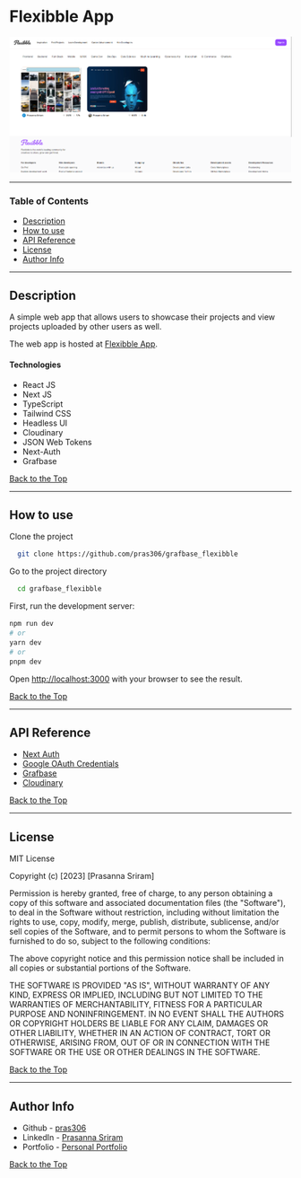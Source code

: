 # Flexibble App

![Flexibble App](public/flexibble_app.png)

---

### Table of Contents

- [Description](#description)
- [How to use](#how-to-use)
- [API Reference](#api-reference)
- [License](#license)
- [Author Info](#author-info)

---

## Description

A simple web app that allows users to showcase their projects and view projects uploaded by other users as well.

The web app is hosted at [Flexibble App](https://flexibble-grafbase-app.vercel.app/).

#### Technologies

- React JS
- Next JS
- TypeScript
- Tailwind CSS
- Headless UI
- Cloudinary
- JSON Web Tokens
- Next-Auth
- Grafbase

[Back to the Top](#flexibble-app)

---

## How to use

Clone the project 

```bash
  git clone https://github.com/pras306/grafbase_flexibble
```

Go to the project directory

```bash
  cd grafbase_flexibble
```

First, run the development server:

```bash
npm run dev
# or
yarn dev
# or
pnpm dev
```

Open [http://localhost:3000](http://localhost:3000) with your browser to see the result.

[Back to the Top](#flexibble-app)

---

## API Reference

- [Next Auth](https://next-auth.js.org/)
- [Google OAuth Credentials](https://developers.google.com/identity/protocols/oauth2)
- [Grafbase](https://grafbase.com/)
- [Cloudinary](https://cloudinary.com/?&utm_campaign=1329&utm_content=instapagelogocta-selfservetest)


[Back to the Top](#flexibble-app)

---

## License

MIT License

Copyright (c) [2023] [Prasanna Sriram]

Permission is hereby granted, free of charge, to any person obtaining a copy
of this software and associated documentation files (the "Software"), to deal
in the Software without restriction, including without limitation the rights
to use, copy, modify, merge, publish, distribute, sublicense, and/or sell
copies of the Software, and to permit persons to whom the Software is
furnished to do so, subject to the following conditions:

The above copyright notice and this permission notice shall be included in all
copies or substantial portions of the Software.

THE SOFTWARE IS PROVIDED "AS IS", WITHOUT WARRANTY OF ANY KIND, EXPRESS OR
IMPLIED, INCLUDING BUT NOT LIMITED TO THE WARRANTIES OF MERCHANTABILITY,
FITNESS FOR A PARTICULAR PURPOSE AND NONINFRINGEMENT. IN NO EVENT SHALL THE
AUTHORS OR COPYRIGHT HOLDERS BE LIABLE FOR ANY CLAIM, DAMAGES OR OTHER
LIABILITY, WHETHER IN AN ACTION OF CONTRACT, TORT OR OTHERWISE, ARISING FROM,
OUT OF OR IN CONNECTION WITH THE SOFTWARE OR THE USE OR OTHER DEALINGS IN THE
SOFTWARE.

[Back to the Top](#flexibble-app)

---

## Author Info

- Github - [pras306](https://github.com/pras306)
- LinkedIn - [Prasanna Sriram](https://www.linkedin.com/in/prasanna-sriram/)
- Portfolio - [Personal Portfolio](https://prasanna-sriram.netlify.app/)

[Back to the Top](#flexibble-app)
